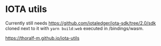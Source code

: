 # IOTA utils

Currently still needs https://github.com/iotaledger/iota-sdk/tree/2.0/sdk cloned next to it with `yarn build:web` executed in /bindings/wasm.

https://thoralf-m.github.io/iota-utils
